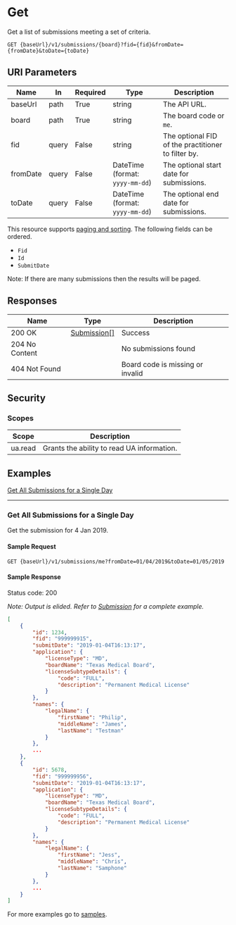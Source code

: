 # Get

Get a list of submissions meeting a set of criteria.

```http
GET {baseUrl}/v1/submissions/{board}?fid={fid}&fromDate={fromDate}&toDate={toDate}
```

## URI Parameters

| Name | In | Required | Type | Description |
| - |-|-|-|-|
| baseUrl | path | True | string | The API URL. |
| board | path | True | string | The board code or `me`. |
| fid | query | False | string | The optional FID of the practitioner to filter by. |
| fromDate | query | False | DateTime (format: `yyyy-mm-dd`) | The optional start date for submissions. |
| toDate | query | False | DateTime (format: `yyyy-mm-dd`) | The optional end date for submissions. |

This resource supports [paging and sorting](https://github.com/fsmb/api-docs/blob/master/docs/paging-sorting.md). The following fields can be ordered.

- `Fid`
- `Id`
- `SubmitDate`

Note: If there are many submissions then the results will be paged.

## Responses

| Name | Type | Description |
| - |-|-|
| 200 OK | [Submission[]](/docs/definitions/submission.md) | Success |
| 204 No Content | | No submissions found |
| 404 Not Found | | Board code is missing or invalid |

## Security

### Scopes

| Scope | Description |
| -|-|
| ua.read | Grants the ability to read UA information. |

## Examples

[Get All Submissions for a Single Day](#get-all-submissions-for-a-single-day)
***

### Get All Submissions for a Single Day

Get the submission for 4 Jan 2019.

#### Sample Request

```http
GET {baseUrl}/v1/submissions/me?fromDate=01/04/2019&toDate=01/05/2019
```

#### Sample Response

Status code: 200

*Note: Output is elided. Refer to [Submission](/docs/definitions/submission.md) for a complete example.*

```json
[
    {
        "id": 1234,
        "fid": "999999915",
        "submitDate": "2019-01-04T16:13:17",
        "application": {
            "licenseType": "MD",
            "boardName": "Texas Medical Board",
            "licenseSubtypeDetails": {
                "code": "FULL",
                "description": "Permanent Medical License"
            }
        },
        "names": {
            "legalName": {
                "firstName": "Philip",
                "middleName": "James",
                "lastName": "Testman"
            }
        },
        ...        
    },
    {
        "id": 5678,
        "fid": "999999956",
        "submitDate": "2019-01-04T16:13:17",
        "application": {
            "licenseType": "MD",
            "boardName": "Texas Medical Board",
            "licenseSubtypeDetails": {
                "code": "FULL",
                "description": "Permanent Medical License"
            }
        },        
        "names": {
            "legalName": {
                "firstName": "Jess",
                "middleName": "Chris",
                "lastName": "Samphone"
            }
        },
        ...
    }
]
```

For more examples go to [samples](/samples/).
